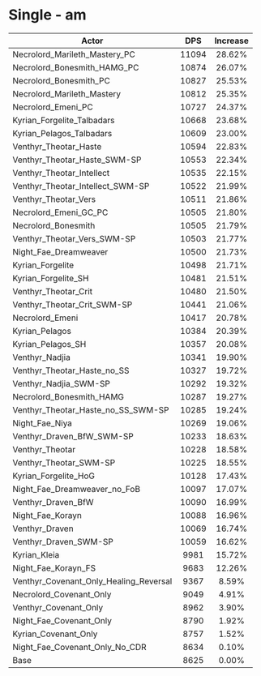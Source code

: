 # Single - am
| Actor | DPS | Increase |
|---|:---:|:---:|
|Necrolord_Marileth_Mastery_PC|11094|28.62%|
|Necrolord_Bonesmith_HAMG_PC|10874|26.07%|
|Necrolord_Bonesmith_PC|10827|25.53%|
|Necrolord_Marileth_Mastery|10812|25.35%|
|Necrolord_Emeni_PC|10727|24.37%|
|Kyrian_Forgelite_Talbadars|10668|23.68%|
|Kyrian_Pelagos_Talbadars|10609|23.00%|
|Venthyr_Theotar_Haste|10594|22.83%|
|Venthyr_Theotar_Haste_SWM-SP|10553|22.34%|
|Venthyr_Theotar_Intellect|10535|22.15%|
|Venthyr_Theotar_Intellect_SWM-SP|10522|21.99%|
|Venthyr_Theotar_Vers|10511|21.86%|
|Necrolord_Emeni_GC_PC|10505|21.80%|
|Necrolord_Bonesmith|10505|21.79%|
|Venthyr_Theotar_Vers_SWM-SP|10503|21.77%|
|Night_Fae_Dreamweaver|10500|21.73%|
|Kyrian_Forgelite|10498|21.71%|
|Kyrian_Forgelite_SH|10481|21.51%|
|Venthyr_Theotar_Crit|10480|21.50%|
|Venthyr_Theotar_Crit_SWM-SP|10441|21.06%|
|Necrolord_Emeni|10417|20.78%|
|Kyrian_Pelagos|10384|20.39%|
|Kyrian_Pelagos_SH|10357|20.08%|
|Venthyr_Nadjia|10341|19.90%|
|Venthyr_Theotar_Haste_no_SS|10327|19.72%|
|Venthyr_Nadjia_SWM-SP|10292|19.32%|
|Necrolord_Bonesmith_HAMG|10287|19.27%|
|Venthyr_Theotar_Haste_no_SS_SWM-SP|10285|19.24%|
|Night_Fae_Niya|10269|19.06%|
|Venthyr_Draven_BfW_SWM-SP|10233|18.63%|
|Venthyr_Theotar|10228|18.58%|
|Venthyr_Theotar_SWM-SP|10225|18.55%|
|Kyrian_Forgelite_HoG|10128|17.43%|
|Night_Fae_Dreamweaver_no_FoB|10097|17.07%|
|Venthyr_Draven_BfW|10090|16.99%|
|Night_Fae_Korayn|10088|16.96%|
|Venthyr_Draven|10069|16.74%|
|Venthyr_Draven_SWM-SP|10059|16.62%|
|Kyrian_Kleia|9981|15.72%|
|Night_Fae_Korayn_FS|9683|12.26%|
|Venthyr_Covenant_Only_Healing_Reversal|9367|8.59%|
|Necrolord_Covenant_Only|9049|4.91%|
|Venthyr_Covenant_Only|8962|3.90%|
|Night_Fae_Covenant_Only|8790|1.92%|
|Kyrian_Covenant_Only|8757|1.52%|
|Night_Fae_Covenant_Only_No_CDR|8634|0.10%|
|Base|8625|0.00%|
